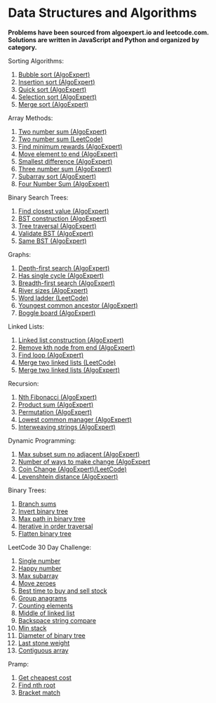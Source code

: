 # Data Structures and Algorithms

**Problems have been sourced from algoexpert.io and leetcode.com. Solutions are written in JavaScript and Python and organized by category.**

Sorting Algorithms:
1. [Bubble sort (AlgoExpert)](https://www.algoexpert.io/questions/Bubble%20Sort/)
2. [Insertion sort (AlgoExpert)](https://www.algoexpert.io/questions/Insertion%20Sort/)
3. [Quick sort (AlgoExpert)](https://www.algoexpert.io/questions/Quick%20Sort/)
4. [Selection sort (AlgoExpert)](https://www.algoexpert.io/questions/Selection%20Sort/)
5. [Merge sort (AlgoExpert)](https://www.algoexpert.io/questions/Merge%20Sort/)

Array Methods:
1. [Two number sum (AlgoExpert)](https://www.algoexpert.io/questions/Two%20Number%20Sums/)
2. [Two number sum (LeetCode)](https://leetcode.com/problems/two-sum/)
3. [Find minimum rewards (AlgoExpert)](https://www.algoexpert.io/questions/Min%20Rewards/)
4. [Move element to end (AlgoExpert)](https://www.algoexpert.io/questions/Move%20Element%20To%20End/)
5. [Smallest difference (AlgoExpert)](https://www.algoexpert.io/questions/Smallest%20Difference/)
6. [Three number sum (AlgoExpert)](https://www.algoexpert.io/questions/Three%20Number%20Sum/)
7. [Subarray sort (AlgoExpert)](https://www.algoexpert.io/questions/Subarray%20Sort/)
8. [Four Number Sum (AlgoExpert)](https://www.algoexpert.io/questions/Four%20Number%20Sum/)

Binary Search Trees:
1. [Find closest value (AlgoExpert)](https://www.algoexpert.io/questions/Find%20Closest%20Value%20In%20BST/)
2. [BST construction (AlgoExpert)](https://www.algoexpert.io/questions/BST%20Construction/)
3. [Tree traversal (AlgoExpert)](https://www.algoexpert.io/questions/BST%20Traversal/)
4. [Validate BST (AlgoExpert)](https://www.algoexpert.io/questions/Validate%20BST/)
5. [Same BST (AlgoExpert)](https://www.algoexpert.io/questions/Same%20BSTs/)

Graphs:
1. [Depth-first search (AlgoExpert)](https://www.algoexpert.io/questions/Depth-first%20Search/)
2. [Has single cycle (AlgoExpert)](https://www.algoexpert.io/questions/Single%20Cycle%20Check/)
2. [Breadth-first search (AlgoExpert)](https://www.algoexpert.io/questions/Breadth-first%20Search/)
3. [River sizes (AlgoExpert)](https://www.algoexpert.io/questions/River%20Sizes/)
4. [Word ladder (LeetCode)](https://leetcode.com/problems/word-ladder/)
5. [Youngest common ancestor (AlgoExpert)](https://www.algoexpert.io/questions/Youngest%20Common%20Ancestor/)
6. [Boggle board (AlgoExpert)](https://www.algoexpert.io/questions/Boggle%20Board/)

Linked Lists:
1. [Linked list construction (AlgoExpert)](https://www.algoexpert.io/questions/Linked%20List%20Construction/)
2. [Remove kth node from end (AlgoExpert)](https://www.algoexpert.io/questions/Remove%20Kth%20Node%20From%20End/)
3. [Find loop (AlgoExpert)](https://www.algoexpert.io/questions/Find%20Loop/)
4. [Merge two linked lists (LeetCode)](https://leetcode.com/problems/merge-two-sorted-lists/)
5. [Merge two linked lists (AlgoExpert)](https://www.algoexpert.io/questions/Merge%20Linked%20Lists/)

Recursion:
1. [Nth Fibonacci (AlgoExpert)](https://www.algoexpert.io/questions/Nth%20Fibonacci/)
2. [Product sum (AlgoExpert)](https://www.algoexpert.io/questions/Product%20Sum/)
3. [Permutation (AlgoExpert)](https://www.algoexpert.io/questions/Permutations/)
4. [Lowest common manager (AlgoExpert)](https://www.algoexpert.io/questions/Lowest%20Common%20Manager/)
5. [Interweaving strings (AlgoExpert)](https://www.algoexpert.io/questions/Interweaving%20Strings/)

Dynamic Programming:
1. [Max subset sum no adjacent (AlgoExpert)](https://www.algoexpert.io/questions/Max%20Subset%20Sum%20No%20Adjacent/)
2. [Number of ways to make change (AlgoExpert](https://www.algoexpert.io/questions/Number%20Of%20Ways%20To%20Make%20Change/)
3. [Coin Change (AlgoExpert)](https://www.algoexpert.io/questions/Min%20Number%20Of%20Coins%20For%20Change/)[/LeetCode)](https://leetcode.com/problems/coin-change/)
4. [Levenshtein distance (AlgoExpert)](https://www.algoexpert.io/questions/Levenshtein%20Distance/)

Binary Trees:
1. [Branch sums](https://www.algoexpert.io/questions/Branch%20Sums)
2. [Invert binary tree](https://www.algoexpert.io/questions/Invert%20Binary%20Tree)
3. [Max path in binary tree](https://www.algoexpert.io/questions/Max%20Path%20Sum%20In%20Binary%20Tree)
4. [Iterative in order traversal](https://www.algoexpert.io/questions/Iterative%20In-order%20Traversal)
5. [Flatten binary tree](https://www.algoexpert.io/questions/Flatten%20Binary%20Tree)

LeetCode 30 Day Challenge:
1. [Single number](https://leetcode.com/problems/single-number/)
2. [Happy number](https://leetcode.com/problems/happy-number/)
3. [Max subarray](https://leetcode.com/problems/maximum-subarray/)
4. [Move zeroes](https://leetcode.com/problems/move-zeroes/)
5. [Best time to buy and sell stock](https://leetcode.com/problems/best-time-to-buy-and-sell-stock-ii/)
6. [Group anagrams](https://leetcode.com/problems/group-anagrams/)
7. [Counting elements](https://leetcode.com/explore/challenge/card/30-day-leetcoding-challenge/528/week-1/3289/)
8. [Middle of linked list](https://leetcode.com/problems/middle-of-the-linked-list/)
9. [Backspace string compare](https://leetcode.com/problems/backspace-string-compare/)
10. [Min stack](https://leetcode.com/problems/min-stack/)
11. [Diameter of binary tree](https://leetcode.com/problems/diameter-of-binary-tree/)
12. [Last stone weight](https://leetcode.com/problems/last-stone-weight/)
13. [Contiguous array](https://leetcode.com/problems/contiguous-array/)

Pramp:
1. [Get cheapest cost](https://www.pramp.com/challenge/15oxrQx6LjtQj9JK9XqA)
2. [Find nth root](https://www.pramp.com/challenge/jKoA5GAVy9Sr9jGBjzN4)
3. [Bracket match](https://www.pramp.com/challenge/xJZA01AxdlfpM2vZ2Wwa)